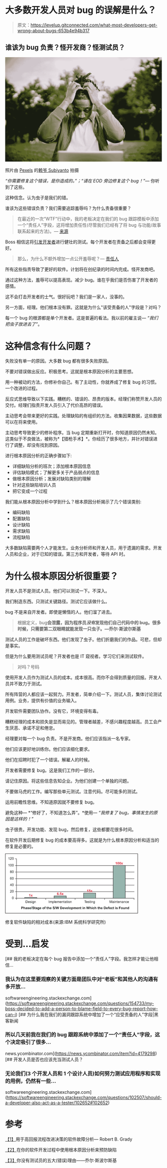 # 大多数开发人员对 bug 的误解是什么？

> 原文：<https://levelup.gitconnected.com/what-most-developers-get-wrong-about-bugs-653b4e94b317>

## 谁该为 bug 负责？怪开发商？怪测试员？

![](img/a7104ebe4c31eae2b171ed05bafca579.png)

照片由 [Pexels](https://www.pexels.com/photo/stressed-black-male-entrepreneur-working-on-laptop-in-park-4560092/?utm_content=attributionCopyText&utm_medium=referral&utm_source=pexels) 的[赖爷 Subiyanto](https://www.pexels.com/@ketut-subiyanto?utm_content=attributionCopyText&utm_medium=referral&utm_source=pexels) 拍摄

*“你需要修复这个错误，是你造成的。”；“请在 EOD 旁边修复这个 bug！”—* 你听到了这些。

这种信念。认为虫子是我们的错。

谁该为这些错误负责？我们需要追踪羞辱吗？为什么责备很重要？

> 在最近的一次“WTF”行动中，我的老板决定在我们的 bug 跟踪模板中添加一个“责任人”字段，这将增加责任性(尽管我们已经有了将 bug 与功能/故事联系起来的方法)。— [来源](https://softwareengineering.stackexchange.com/questions/154733/my-boss-decided-to-add-a-person-to-blame-field-to-every-bug-report-how-can-i)

Boss 相信这将[引发开发者](https://news.ycombinator.com/item?id=4179298)进行健壮的测试。每个开发者在责备之后都会变得更好。

> 那么，为什么不额外增加一点公开羞辱呢？— [责任人](https://news.ycombinator.com/item?id=4179298)

所有这些指责导致了更好的软件。计划将在创纪录的时间内完成。怪开发商吧。

通过这种方法，羞辱可以提高表现。减少 bug。谁在乎我们是否伤害了开发者的感情。

这不会打击开发者的士气。很好玩吧？我们是一家人，没事的。

另一方面，经理。他们根本没有罪。这就是为什么"该受责备的人"字段是？对吗？

每一个 bug 的根源都是单个开发者。这是普遍的看法。我以前的雇主说— *“我们把虫子放进去了”*。

# 这种信念有什么问题？

失败没有单一的原因。大多数 bug 都有很多失败原因。

不要对错误做出反应。积极思考。这就是根本原因分析的主要思想。

用一种被动的方法，你修补你自己。有了主动性，你就养成了修复 bug 的习惯。一个改进的过程。

反应式思维导致以下实践。糟糕的、错误的、昂贵的版本。经理们称赞开发人员的交付。经理们指责开发人员引入了代价高昂的错误。

主动思考会带来更好的实践。处理缺陷的有组织的方法。收集因果数据，这些数据可以在将来使用。

主动思考导致更少的修补程序。当 bug 定期重新打开时，你知道原因仍然未知。这类似于不良做法，被称为*【猎枪手术】*。你经历了很多地方，并针对错误进行了调整，却没有找到原因。

进行根本原因分析的正确步骤如下:

*   详细缺陷分析的班次；添加根本原因信息
*   评估缺陷模式；了解更多关于产品弱点的信息
*   做根本原因分析；发展对缺陷类别的理解
*   针对这些缺陷培训人员
*   把它变成一个过程

我们能从根本原因分析中学到什么？根本原因分析揭示了几个错误类别:

*   编码缺陷
*   配置缺陷
*   设计缺陷
*   需求缺陷
*   流程缺陷

大多数缺陷需要两个人才能发生。业务分析师和开发人员，用于遗漏的需求。开发人员和企业，对于已知的错误。第三方和开发者，等待 API 时。

# 为什么根本原因分析很重要？

开发人员不是测试人员。他们可以测试一下。不深入。

我们制造东西。只测试关键路径。测试它应该做什么。

bug 不是来自开发者。即使是懒惰的人。他们溜了进去。

> 根据定义，bug**会泄露，因为程序员*没有*发现他们自己代码中的 bug。很多时候，只需要第二双眼睛就能发现一只虫子。—乔尔·斯波尔斯基**

测试人员的工作是破坏东西。他们发现了虫子。他们折磨我们的作品。可悲，但却是事实。

但是为什么要用测试员呢？开发者也是 IT 窥视者。学习它们来测试软件。

> 对吗？号码

使用开发人员作为测试人员的成本。成本很高。而你不会得到质量的回报。开发人员并不致力于测试。

所有阵营的人都应该一起努力。开发者，简单介绍一下。测试人员，集体讨论测试用例。业务，提供有价值的业务输入。

开发软件需要团队协作。没有它，环境变得有毒。

糟糕经理的成本和损失是显而易见的。管理者越差，不感兴趣程度越高。员工会产生厌恶、承诺不足和倦怠。

经理要对每一个 bug 负责。不是开发商。他们应该指派一名专家。

他们应该更好地训练你。他们应该细化要求。

他们在招聘时犯了一个错误。解雇人的时候。

开发者需要修复 bug。这是我们工作的一部分。

请记住原因。将这些信息告知企业。为他们创建一个单独的问题。

不要做马虎的工作。编写那些单元测试。注意代码。尽可能多的测试。

运用前瞻性思维。不知道原因就不要修复 bug。

避免这种— *“修好了，不知道怎么弄”。*使用— *“我修复了 bug。事情发生的原因是这样的！”*

虫子很贵。开发功能、发现 bug，然后修复，这些都要花很多时间。

在软件开发后期修复 bug 的成本要高得多。这就是为什么根本原因分析和适当的修复是必要的。

![](img/aa26f0160fd60790f1875571fbb9c8fd.png)

修复软件缺陷的相对成本(来源:IBM 系统科学研究所)

# 受到...启发

[](https://softwareengineering.stackexchange.com/questions/154733/my-boss-decided-to-add-a-person-to-blame-field-to-every-bug-report-how-can-i) [## 我的老板决定在每个 bug 报告中添加一个“责任人”字段。我怎样才能让他相信…

### 我认为在这里要观察的关键方面是团队中对“老板”和其他人的沟通有多开放…

softwareengineering.stackexchange.com](https://softwareengineering.stackexchange.com/questions/154733/my-boss-decided-to-add-a-person-to-blame-field-to-every-bug-report-how-can-i)  [## 为什么我在我们的漏洞跟踪系统中增加了一个“应受责备的人”字段|黑客新闻

### 所以几天前我在我们的 bug 跟踪系统中添加了一个“责任人”字段，这个决定吸引了很多…

news.ycombinator.com](https://news.ycombinator.com/item?id=4179298) [](https://softwareengineering.stackexchange.com/questions/102507/should-a-developer-also-act-as-a-tester/102652#102652) [## 开发人员是否也应该充当测试人员？

### 无论我们(3 个开发人员和 1 个设计人员)如何努力测试应用程序和实现的用例，仍然有一些…

softwareengineering.stackexchange.com](https://softwareengineering.stackexchange.com/questions/102507/should-a-developer-also-act-as-a-tester/102652#102652) 

# 参考

[【1】](https://www.hpl.hp.com/hpjournal/96aug/aug96a2.pdf)用于高回报流程改进决策的软件故障分析— Robert B. Grady

[【2】](https://www.codeproject.com/Articles/327886/Use-Root-Cause-Analysis-for-Defect-Prevention-in-y)在你的软件开发过程中使用根本原因分析来预防缺陷

[【3】](https://www.joelonsoftware.com/2000/04/30/top-five-wrong-reasons-you-dont-have-testers/)你没有测试员的五大(错误)理由——乔尔·斯波尔斯基